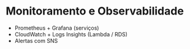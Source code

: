 # Monitoramento e Observabilidade

- Prometheus + Grafana (serviços)
- CloudWatch + Logs Insights (Lambda / RDS)
- Alertas com SNS